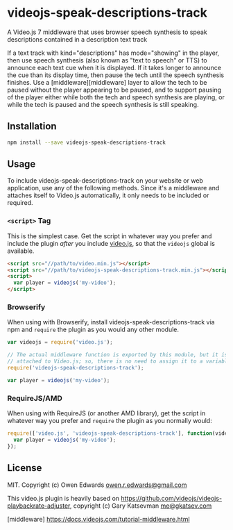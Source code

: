 # videojs-speak-descriptions-track

A Video.js 7 middleware that uses browser speech synthesis to speak descriptions contained in a description text track

If a text track with kind="descriptions" has mode="showing" in the player, then use speech synthesis (also known as "text to speech" or TTS) to announce each text cue when it is displayed. If it takes longer to announce the cue than its display time, then pause the tech until the speech synthesis finishes. Use a [middleware][middleware] layer to allow the tech to be paused without the player appearing to be paused, and to support pausing of the player either while both the tech and speech synthesis are playing, or while the tech is paused and the speech synthesis is still speaking.

## Installation

```sh
npm install --save videojs-speak-descriptions-track
```

## Usage

To include videojs-speak-descriptions-track on your website or web application, use any of the following methods.
Since it's a middleware and attaches itself to Video.js automatically,
it only needs to be included or required.

### `<script>` Tag

This is the simplest case. Get the script in whatever way you prefer and include the plugin _after_ you include [video.js][videojs], so that the `videojs` global is available.

```html
<script src="//path/to/video.min.js"></script>
<script src="//path/to/videojs-speak-descriptions-track.min.js"></script>
<script>
  var player = videojs('my-video');
</script>
```

### Browserify

When using with Browserify, install videojs-speak-descriptions-track via npm and `require` the plugin as you would any other module.

```js
var videojs = require('video.js');

// The actual middleware function is exported by this module, but it is also
// attached to Video.js; so, there is no need to assign it to a variable.
require('videojs-speak-descriptions-track');

var player = videojs('my-video');
```

### RequireJS/AMD

When using with RequireJS (or another AMD library), get the script in whatever way you prefer and `require` the plugin as you normally would:

```js
require(['video.js', 'videojs-speak-descriptions-track'], function(videojs) {
  var player = videojs('my-video');
});
```

## License

MIT. Copyright (c) Owen Edwards <owen.r.edwards@gmail.com>

This video.js plugin is heavily based on https://github.com/videojs/videojs-playbackrate-adjuster, copyright (c) Gary Katsevman <me@gkatsev.com>


[videojs]: http://videojs.com/
[middleware] https://docs.videojs.com/tutorial-middleware.html
